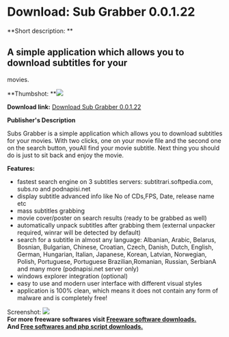# Download: Sub Grabber 0.0.1.22

**Short description: **

## A simple application which allows you to download subtitles for your
movies.

  
**Thumbshot: **![](http://www.freewarefiles.com/screenshot/subsgrabber_md.jpg)   
  
**Download link:** [Download Sub Grabber 0.0.1.22](http://freesoftwares.boysofts.com/Sub-Grabber_program_47294.html)  
  

**Publisher's Description**  
  

Subs Grabber is a simple application which allows you to download subtitles
for your movies. With two clicks, one on your movie file and the second one on
the search button, youAll find your movie subtitle. Next thing you should do
is just to sit back and enjoy the movie.

**Features:**

  * fastest search engine on 3 subtitles servers: subtitrari.softpedia.com, subs.ro and podnapisi.net 
  * display subtitle advanced info like No of CDs,FPS, Date, release name etc 
  * mass subtitles grabbing 
  * movie cover/poster on search results (ready to be grabbed as well) 
  * automatically unpack subtitles after grabbing them (external unpacker required, winrar will be detected by default) 
  * search for a subtitle in almost any language: Albanian, Arabic, Belarus, Bosnian, Bulgarian, Chinese, Croatian, Czech, Danish, Dutch, English, German, Hungarian, Italian, Japanese, Korean, Latvian, Norwegian, Polish, Portuguese, Portuguese Brazilian,Romanian, Russian, SerbianA and many more (podnapisi.net server only) 
  * windows explorer integration (optional) 
  * easy to use and modern user interface with different visual styles 
  * application is 100% clean, which means it does not contain any form of malware and is completely free! 

  
  
Screenshot: ![](http://www.freewarefiles.com/screenshot/subsgrabber.jpg)  
**For more freeware softwares visit [Freeware software downloads.](http://freesoftwares.boysofts.com/)**   
**And [Free softwares and php script downloads.](http://www.boysofts.com/)**

